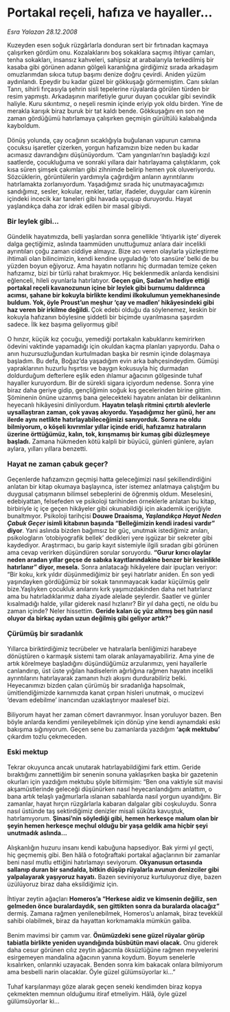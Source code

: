 # Portakal reçeli, hafıza ve hayaller...

*Esra Yalazan 28.12.2008*

<div class="taraf_structure_2col_1zq">
<div class="margen_n">



 <p>Kuzeyden esen soğuk rüzgârlarla donduran sert bir fırtınadan kaçmaya çalışırken gördüm onu. Kozalaklarını boş sokaklara saçmış ihtiyar çamları, tenha sokakları, insansız kahveleri, sahipsiz at arabalarıyla terkedilmiş bir kasaba gibi görünen adanın gölgeli karanlığına girdiğimiz sırada arkadaşım omuzlarımdan sıkıca tutup başımı denize doğru çevirdi. Aniden yüzüm aydınlandı. Epeydir bu kadar güzel bir gökkuşağı görmemiştim. Canı sıkılan Tanrı, sihirli fırçasıyla şehrin sisli tepelerine rüyalarda görülen türden bir resim yapmıştı. Arkadaşının marifetiyle gurur duyan çocuklar gibi sevindik haliyle. Kuru sıkıntımız, o neşeli resmin içinde eriyip yok oldu birden. Yine de merakla karışık biraz buruk bir tat kaldı bende. Gökkuşağını en son ne zaman gördüğümü hatırlamaya çalışırken geçmişin gürültülü kalabalığında kayboldum. <br/><br/>Dönüş yolunda, çay ocağının sıcaklığıyla buğulanan vapurun camına çocuksu işaretler çizerken, yorgun hafızamızın bize neden bu kadar acımasız davrandığını düşünüyordum. ‘Cam yangınları’nın başladığı kızıl saatlerde, çocukluğuma ve sonraki yıllara dair hatırlayama çalıştıklarım, çok kısa süren şimşek çakımları gibi zihnimde belirip hemen yok oluveriyordu. Sözcüklerin, görüntülerin yardımıyla çağırdığım anların ayrıntılarını hatırlamakta zorlanıyordum. Yaşadığımız sırada hiç unutmayacağımızı sandığımız, sesler, kokular, renkler, tatlar, ifadeler, duygular cam kürenin içindeki incecik kar taneleri gibi havada uçuşup duruyordu. Hayat yaşlandıkça daha zor idrak edilen bir masal gibiydi. <b><br/><br/><font size="3">Bir leylek gibi...</font></b><font size="3"> <br/></font><br/>Gündelik hayatımızda, belli yaşlardan sonra genellikle ‘ihtiyarlık işte’ diyerek dalga geçtiğimiz, aslında taammüden unuttuğumuz anlara dair incelikli ayrıntıları çoğu zaman ciddiye almayız. Bize acı veren olaylarla yüzleştirme ihtimali olan bilincimizin, kendi kendine uyguladığı ‘oto sansüre’ belki de bu yüzden boyun eğiyoruz. Ama hayatın notlarını hiç durmadan temize çeken hafızamız, bizi bir türlü rahat bırakmıyor. Hiç beklenmedik anlarda kendisini eğlenceli, hileli oyunlarla hatırlatıyor. <b>Geçen gün, Şadan’ın hediye ettiği portakal reçeli kavanozunun içine bir leylek gibi burnumu daldırınca acımsı, şahane bir kokuyla birlikte kendimi ilkokulumun yemekhanesinde buldum. Yok, öyle Proust’un meşhur ‘çay ve madlen’ hikâyesindeki gibi haz veren bir irkilme değildi. </b>Çok edebi olduğu da söylenemez, keskin bir kokuyla hafızanın böylesine şiddetli bir biçimde uyarılmasına şaşırdım sadece. İlk kez başıma geliyormuş gibi! <br/><br/>O hınzır, küçük kız çocuğu, yemediği portakalın kabuklarını kemirirken ödevini vaktinde yapamadığı için okuldan kaçma planları yapıyordu. Daha o anın huzursuzluğundan kurtulmadan başka bir resmin içinde dolaşmaya başladım. Bu defa, Boğaz’da yaşadığım evin arka bahçesindeydim. Gümüşi yapraklarının huzurlu hışırtısı ve baygın kokusuyla hiç durmadan doldurduğum defterlere eşlik eden ıhlamur ağacının gölgesinde tuhaf hayaller kuruyordum. Bir de sürekli sigara içiyordum nedense. Sonra yine biraz daha geriye gidip, gençliğimin soğuk kış gecelerinden birine gittim. Şöminenin önüne uzanmış bana gelecekteki hayatını anlatan bir delikanlının heyecanlı hikâyesini dinliyordum. <b>Hayatın telaşlı ritmini çıtırtılı alevlerle uysallaştıran zaman, çok yavaş akıyordu. Yaşadığımız her günü, her anı ilerde aynı netlikte hatırlayabileceğimizi sanıyorduk. Sonra ne oldu bilmiyorum, o köşeli kıvrımlar yıllar içinde eridi, hafızamız hatıraların üzerine örttüğümüz, kalın, tok, kırışmamış bir kumaş gibi düzleşmeye başladı.</b> Zamana hükmeden kötü kalpli bir büyücü, günleri günlere, ayları aylara, yılları yıllara benzetti. <b><br/><br/><font size="3">Hayat ne zaman çabuk geçer? </font></b><br/><br/>Geçenlerde hafızamızın geçmişi hatta geleceğimizi nasıl şekillendirdiğini anlatan bir kitap okumaya başlayınca, ister istemez anlatmaya çalıştığım bu duygusal çatışmanın bilimsel sebeplerini de öğrenmiş oldum. Meselesini, edebiyattan, felsefeden ve psikoloji tarihinden örneklerle anlatan bu kitap, birbiriyle iç içe geçen hikâyeler gibi okunabildiği için akademik içeriğiyle bunaltmıyor. Psikoloji tarihçisi <b>Douwe Draaisma, <i>Yaşlandıkça Hayat Neden Çabuk Geçer</i> isimli kitabının başında “Belleğimizin kendi iradesi vardır” diyor</b>. Yani aslında bizden bağımsız bir güç, unutmak istediğimiz anıları, psikologların ‘otobiyografik bellek’ dedikleri yere işgüzar bir sekreter gibi kaydediyor. Araştırmacı, bu garip kayıt sistemiyle ilgili sıradan gibi görünen ama cevap verirken düşündüren sorular soruyordu. <b>“Gurur kırıcı olaylar neden aradan yıllar geçse de sabıka kayıtlarındakine benzer bir kesinlikle hatırlanır” diyor, mesela.</b> Sonra anlatacağı hikâyelere dair ipuçları veriyor: “Bir koku, kırk yıldır düşünmediğimiz bir şeyi hatırlatır aniden. En son yedi yaşındayken gördüğümüz bir sokak tanınmayacak kadar küçülmüş gelir bize.Yaşlıyken çocukluk anılarını kırk yaşımızdakinden daha net hatırlarız ama bu hatırladıklarımız daha ziyade alelade şeylerdir. Saatler ve günler kısalmadığı halde, yıllar giderek nasıl hızlanır? Bir yıl daha geçti, ne oldu bu zaman içinde? Neler hissettim. <b>Geride kalan üç yüz altmış beş gün nasıl oluyor da birkaç aydan uzun değilmiş gibi geliyor artık?” </b><b><br/><br/><font size="3">Çürümüş bir sıradanlık</font></b> <br/><br/>Yıllarca biriktirdiğimiz tecrübeler ve hatıralarla benliğimizi harabeye dönüştüren o karmaşık sistemi tam olarak anlayamayabiliriz. Ama yine de artık körelmeye başladığını düşündüğümüz arzularımızı, yeni hayallerle canlandırıp, üst üste yığılan hadiselerin ağırlığına rağmen hayatın incelikli ayrıntılarını hatırlayarak zamanın hızlı akışını durdurabiliriz belki. Heyecanımızı bizden çalan çürümüş bir sıradanlığa hapsolmak, ümitlendiğimizde karnımızda kanat çırpan hisleri unutmak, o mucizevi ‘devam edebilme’ inancından uzaklaştırıyor maalesef bizi. <br/><br/>Biliyorum hayat her zaman cömert davranmıyor. İnsan yoruluyor bazen. Ben böyle anlarda kendimi yenileyebilmek için dönüp yine kendi aynamdaki eski bakışıma sığınıyorum. Geçen sene bu zamanlarda yazdığım <b>‘açık mektubu’</b> çıkardım tozlu çekmeceden. <b><br/><br/><font size="3">Eski mektup</font></b> <br/><br/>Tekrar okuyunca ancak unutarak hatırlayabildiğimi fark ettim. Geride bıraktığımı zannettiğim bir senenin sonuna yaklaşırken başka bir gazetenin okurları için yazdığım mektubu şöyle bitirmişim: “Ben ona vaktiyle süt mavisi akşamüstlerinde geleceği düşünürken nasıl heyecanlandığımı anlattım, o bana artık telaşlı yağmurlarla ıslanan sabahlarda nasıl yorgun uyandığını. Bir zamanlar, hayat hırçın rüzgârlarla kabaran dalgalar gibi coşkuluydu. Sonra nasıl üstünde taş sektirdiğimiz denizler misali sükûta kavuştuk, hatırlamıyorum. <b>Şinasi’nin söylediği gibi, hemen herkesçe malum olan bir şeyin hemen herkesçe meçhul olduğu bir yaşa geldik ama hiçbir şeyi unutmadık aslında...</b> <br/><br/>Alışkanlığın huzuru insanı kendi kabuğuna hapsediyor. Bak yirmi yıl geçti, hiç geçmemiş gibi. Ben hâlâ o fotoğraftaki portakal ağaçlarının bir zamanlar beni nasıl mutlu ettiğini hatırlamayı seviyorum. <b>Okyanusun ortasında sallanıp duran bir sandalda, bitkin düşüp rüyalarla avunun denizciler gibi yalpalayarak yaşıyoruz hayatı.</b> Bazen seviniyoruz kurtuluyoruz diye, bazen üzülüyoruz biraz daha eksildiğimiz için. <br/><br/>İhtiyar zeytin ağaçları <b>Homeros’a “Herkese aidiz ve kimsenin değiliz, sen gelmeden önce buralardaydık, sen gittikten sonra da buralarda olacağız”</b> dermiş. Zamana rağmen yenilenebilmek, Homeros’u anlamak, biraz tevekkül sahibi olabilmek, biraz da hayattan korkmamakla mümkün galiba. <br/><br/>Benim mavimsi bir çamım var. <b>Önümüzdeki sene güzel rüyalar görüp tabiatla birlikte yeniden uyandığında büsbütün mavi olacak.</b> Onu giderek daha cesur görünen cılız zeytin ağacımla öksüzlüğüne rağmen meyvelerini esirgemeyen mandalina ağacının yanına koydum. Boyum senelerle kısalırken, onlarınki uzayacak. Benden sonra kim bakacak onlara bilmiyorum ama besbelli narin olacaklar. Öyle güzel gülümsüyorlar ki...” <br/><br/>Tuhaf karşılanmayı göze alarak geçen seneki kendimden biraz kopya çekmekten memnun olduğumu itiraf etmeliyim. Hâlâ, öyle güzel gülümsüyorlar ki...</p>

<br/>


<div id="taraf_not">
</div>

</div>


</div>
